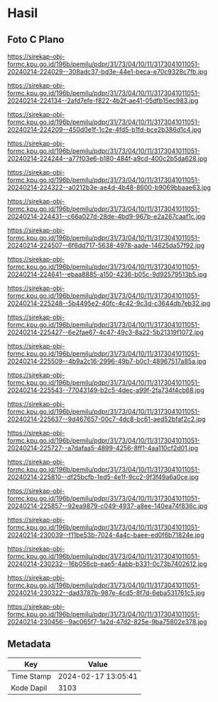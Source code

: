 # Hasil

## Foto C Plano

https://sirekap-obj-formc.kpu.go.id/196b/pemilu/pdpr/31/73/04/10/11/3173041011051-20240214-224029--308adc37-bd3e-44e1-beca-e70c9328c7fb.jpg

https://sirekap-obj-formc.kpu.go.id/196b/pemilu/pdpr/31/73/04/10/11/3173041011051-20240214-224134--2afd7efe-f822-4b2f-ae41-05dfb15ec983.jpg

https://sirekap-obj-formc.kpu.go.id/196b/pemilu/pdpr/31/73/04/10/11/3173041011051-20240214-224209--450d0e1f-1c2e-4fd5-b1fd-bce2b386d1c4.jpg

https://sirekap-obj-formc.kpu.go.id/196b/pemilu/pdpr/31/73/04/10/11/3173041011051-20240214-224244--a77f03e6-b180-484f-a9cd-400c2b5da628.jpg

https://sirekap-obj-formc.kpu.go.id/196b/pemilu/pdpr/31/73/04/10/11/3173041011051-20240214-224322--a0212b3e-ae4d-4b48-8600-b9069bbaae63.jpg

https://sirekap-obj-formc.kpu.go.id/196b/pemilu/pdpr/31/73/04/10/11/3173041011051-20240214-224431--c66a027d-28de-4bd9-967b-e2a267caaf1c.jpg

https://sirekap-obj-formc.kpu.go.id/196b/pemilu/pdpr/31/73/04/10/11/3173041011051-20240214-224507--6f6dd717-5638-4978-aade-14625da57f92.jpg

https://sirekap-obj-formc.kpu.go.id/196b/pemilu/pdpr/31/73/04/10/11/3173041011051-20240214-224641--ebaa8885-a150-4236-b05c-9d92579513b5.jpg

https://sirekap-obj-formc.kpu.go.id/196b/pemilu/pdpr/31/73/04/10/11/3173041011051-20240214-225248--5b4495e2-40fc-4c42-9c3d-c3644db7eb32.jpg

https://sirekap-obj-formc.kpu.go.id/196b/pemilu/pdpr/31/73/04/10/11/3173041011051-20240214-225427--6e2fae67-4c47-49c3-8a22-5b21319f1072.jpg

https://sirekap-obj-formc.kpu.go.id/196b/pemilu/pdpr/31/73/04/10/11/3173041011051-20240214-225509--4b9a2c16-2996-49b7-b0c1-48967517a85a.jpg

https://sirekap-obj-formc.kpu.go.id/196b/pemilu/pdpr/31/73/04/10/11/3173041011051-20240214-225543--77043149-b2c5-4dec-a99f-2fa734f4cb68.jpg

https://sirekap-obj-formc.kpu.go.id/196b/pemilu/pdpr/31/73/04/10/11/3173041011051-20240214-225637--9d467657-00c7-4dc8-bc61-aed52bfaf2c2.jpg

https://sirekap-obj-formc.kpu.go.id/196b/pemilu/pdpr/31/73/04/10/11/3173041011051-20240214-225727--a7dafaa5-4899-4256-8ff1-4aa110cf2d01.jpg

https://sirekap-obj-formc.kpu.go.id/196b/pemilu/pdpr/31/73/04/10/11/3173041011051-20240214-225810--df25bcfb-1ed5-4e1f-9cc2-9f3f49a6a0ce.jpg

https://sirekap-obj-formc.kpu.go.id/196b/pemilu/pdpr/31/73/04/10/11/3173041011051-20240214-225857--92ea9879-c049-4937-a8ee-140ea74f836c.jpg

https://sirekap-obj-formc.kpu.go.id/196b/pemilu/pdpr/31/73/04/10/11/3173041011051-20240214-230039--f11be53b-7024-4a4c-baee-ed0f6b71824e.jpg

https://sirekap-obj-formc.kpu.go.id/196b/pemilu/pdpr/31/73/04/10/11/3173041011051-20240214-230232--16b056cb-eae5-4abb-b331-0c73b7402612.jpg

https://sirekap-obj-formc.kpu.go.id/196b/pemilu/pdpr/31/73/04/10/11/3173041011051-20240214-230322--dad3787b-987e-4cd5-8f7d-6eba531761c5.jpg

https://sirekap-obj-formc.kpu.go.id/196b/pemilu/pdpr/31/73/04/10/11/3173041011051-20240214-230456--9ac065f7-1a2d-47d2-825e-9ba75802e378.jpg


## Metadata

| Key        | Value               |
| ---------- | ------------------- |
| Time Stamp | 2024-02-17 13:05:41 |
| Kode Dapil | 3103                |



